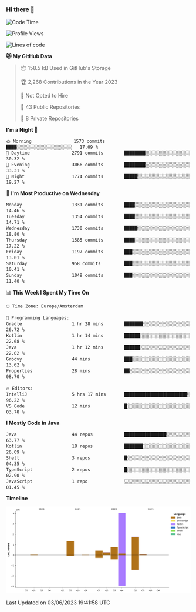 ### Hi there 👋


<!--START_SECTION:waka-->
![Code Time](http://img.shields.io/badge/Code%20Time-3%2C235%20hrs%206%20mins-blue)

![Profile Views](http://img.shields.io/badge/Profile%20Views-4-blue)

![Lines of code](https://img.shields.io/badge/From%20Hello%20World%20I%27ve%20Written-8.6%20million%20lines%20of%20code-blue)

**🐱 My GitHub Data** 

> 📦 158.5 kB Used in GitHub's Storage 
 > 
> 🏆 2,268 Contributions in the Year 2023
 > 
> 🚫 Not Opted to Hire
 > 
> 📜 43 Public Repositories 
 > 
> 🔑 8 Private Repositories 
 > 
**I'm a Night 🦉** 

```text
🌞 Morning                1573 commits        ████░░░░░░░░░░░░░░░░░░░░░   17.09 % 
🌆 Daytime                2791 commits        ████████░░░░░░░░░░░░░░░░░   30.32 % 
🌃 Evening                3066 commits        ████████░░░░░░░░░░░░░░░░░   33.31 % 
🌙 Night                  1774 commits        █████░░░░░░░░░░░░░░░░░░░░   19.27 % 
```
📅 **I'm Most Productive on Wednesday** 

```text
Monday                   1331 commits        ████░░░░░░░░░░░░░░░░░░░░░   14.46 % 
Tuesday                  1354 commits        ████░░░░░░░░░░░░░░░░░░░░░   14.71 % 
Wednesday                1730 commits        █████░░░░░░░░░░░░░░░░░░░░   18.80 % 
Thursday                 1585 commits        ████░░░░░░░░░░░░░░░░░░░░░   17.22 % 
Friday                   1197 commits        ███░░░░░░░░░░░░░░░░░░░░░░   13.01 % 
Saturday                 958 commits         ███░░░░░░░░░░░░░░░░░░░░░░   10.41 % 
Sunday                   1049 commits        ███░░░░░░░░░░░░░░░░░░░░░░   11.40 % 
```


📊 **This Week I Spent My Time On** 

```text
🕑︎ Time Zone: Europe/Amsterdam

💬 Programming Languages: 
Gradle                   1 hr 28 mins        ███████░░░░░░░░░░░░░░░░░░   26.72 % 
Kotlin                   1 hr 14 mins        ██████░░░░░░░░░░░░░░░░░░░   22.68 % 
Java                     1 hr 12 mins        ██████░░░░░░░░░░░░░░░░░░░   22.02 % 
Groovy                   44 mins             ███░░░░░░░░░░░░░░░░░░░░░░   13.62 % 
Properties               28 mins             ██░░░░░░░░░░░░░░░░░░░░░░░   08.70 % 

🔥 Editors: 
IntelliJ                 5 hrs 17 mins       ████████████████████████░   96.22 % 
VS Code                  12 mins             █░░░░░░░░░░░░░░░░░░░░░░░░   03.78 % 
```

**I Mostly Code in Java** 

```text
Java                     44 repos            ████████████████░░░░░░░░░   63.77 % 
Kotlin                   18 repos            ███████░░░░░░░░░░░░░░░░░░   26.09 % 
Shell                    3 repos             █░░░░░░░░░░░░░░░░░░░░░░░░   04.35 % 
TypeScript               2 repos             █░░░░░░░░░░░░░░░░░░░░░░░░   02.90 % 
JavaScript               1 repo              ░░░░░░░░░░░░░░░░░░░░░░░░░   01.45 % 
```



**Timeline**

![Lines of Code chart](https://raw.githubusercontent.com/powercasgamer/powercasgamer/master/assets/bar_graph.png)


 Last Updated on 03/06/2023 19:41:58 UTC
<!--END_SECTION:waka-->
